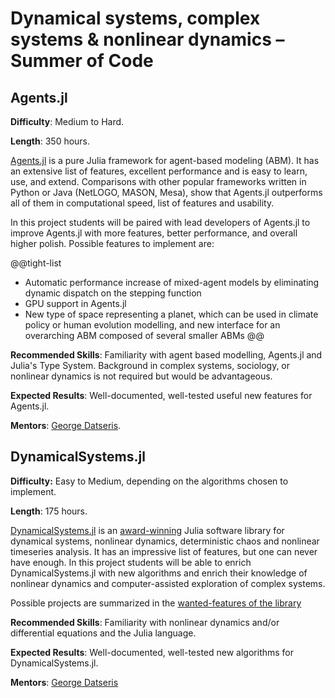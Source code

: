 # Dynamical systems, complex systems & nonlinear dynamics – Summer of Code


## Agents.jl

**Difficulty**: Medium to Hard.

**Length**: 350 hours.

[Agents.jl](https://juliadynamics.github.io/Agents.jl/stable/) is a pure Julia framework for agent-based modeling (ABM). 
It has an extensive list of features, excellent performance and is
easy to learn, use, and extend. Comparisons with other popular
frameworks written in Python or Java (NetLOGO, MASON, Mesa), show that
Agents.jl outperforms all of them in computational speed, list of features
and usability.

In this project students will be paired with lead developers of Agents.jl
to improve Agents.jl with more features, better performance, and overall higher polish.
Possible features to implement are:

@@tight-list
- Automatic performance increase of mixed-agent models by eliminating dynamic dispatch on the stepping function
- GPU support in Agents.jl
- New type of space representing a planet, which can be used in climate policy or human evolution modelling, and new interface for an overarching ABM composed of several smaller ABMs
@@

**Recommended Skills**: Familiarity with agent based modelling, Agents.jl and Julia's Type System.
Background in complex systems, sociology, or nonlinear dynamics is not required but would be advantageous.

**Expected Results**: Well-documented, well-tested useful new features for Agents.jl.

**Mentors**: [George Datseris](https://github.com/Datseris).


## DynamicalSystems.jl

**Difficulty:** Easy to Medium, depending on the algorithms chosen to implement.

**Length**: 175 hours.

[DynamicalSystems.jl](https://juliadynamics.github.io/DynamicalSystems.jl/latest/) is an [award-winning](https://dsweb.siam.org/The-Magazine/Article/winners-of-the-dsweb-2018-software-contest)
Julia software library for dynamical systems, nonlinear dynamics, deterministic chaos and nonlinear timeseries analysis.
It has an impressive list of features, but one can never have enough. In this project students will be able to
enrich DynamicalSystems.jl with new algorithms and enrich their knowledge of nonlinear dynamics and computer-assisted
exploration of complex systems.

Possible projects are summarized in the [wanted-features of the library](https://github.com/issues?q=is%3Aopen+is%3Aissue+repo%3AJuliaDynamics%2FChaosTools.jl+repo%3AJuliaDynamics%2FDynamicalSystemsBase.jl+repo%3AJuliaDynamics%2FDelayEmbeddings.jl+repo%3AJuliaDynamics%2FRecurrenceAnalysis.jl+repo%3AJuliaDynamics%2FDynamicalSystems.jl+label%3A%22wanted+feature%22+)

**Recommended Skills**: Familiarity with nonlinear dynamics and/or differential equations and the Julia language.

**Expected Results**: Well-documented, well-tested new algorithms for DynamicalSystems.jl.

**Mentors**: [George Datseris](https://github.com/Datseris)

